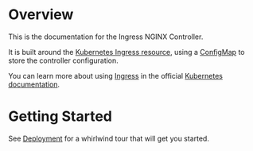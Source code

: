 # Overview

This is the documentation for the Ingress NGINX Controller.

It is built around the [Kubernetes Ingress resource](https://kubernetes.io/docs/concepts/services-networking/ingress/), using a [ConfigMap](https://kubernetes.io/docs/concepts/configuration/configmap/) to store the controller configuration.

You can learn more about using [Ingress](https://kubernetes.io/docs/concepts/services-networking/ingress/) in the official [Kubernetes documentation](https://docs.k8s.io).

# Getting Started

See [Deployment](./deploy/index.md) for a whirlwind tour that will get you started.

